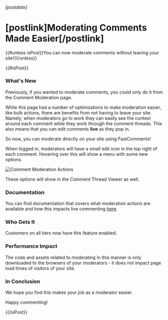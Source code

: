 ###### [postdate]

# [postlink]Moderating Comments Made Easier[/postlink]

{{#unless isPost}}You can now moderate comments without leaving your site!{{/unless}}

{{#isPost}}

### What's New

Previously, if you wanted to moderate comments, you could only do it from the Comment Moderation page.

While this page had a number of optimizations to make moderation easier, like bulk actions, there are benefits from
not having to leave your site. Namely, when moderators go to work they can easily see the context around each comment
while they work through the comment threads. This also means that you can edit comments **live** as they pop in.

So now, you can moderate directly on your site using FastComments!

When logged in, moderators will have a small edit icon in the top right of each comment. Hovering over this will
show a menu with some new options.

<div class="text-center">
    <img class="lozad" data-src="images/fc-moderate-comment-actions.png" alt="Comment Moderation Actions" title="Comment Moderation Actions" />
</div>

These options will show in the Comment Thread Viewer as well.

### Documentation

You can find documentation that covers what moderation actions are available and how this impacts live commenting <a href="https://docs.fastcomments.com/guide-moderation.html#comment-actions-from-comment-widget" target="_blank">here</a>.

### Who Gets It

Customers on all tiers now have this feature enabled.

### Performance Impact

The code and assets related to moderating in this manner is only downloaded to the browsers of your moderators - it does not
impact page load times of visitors of your site.

### In Conclusion

We hope you find this makes your job as a moderator easier.

Happy commenting!

{{/isPost}}
